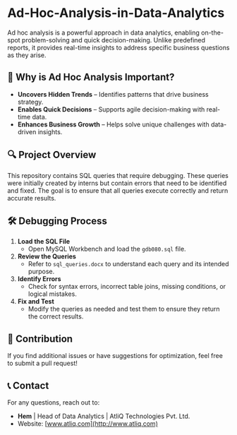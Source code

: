 # Ad-Hoc-Analysis-in-Data-Analytics

Ad hoc analysis is a powerful approach in data analytics, enabling on-the-spot problem-solving and quick decision-making. Unlike predefined reports, it provides real-time insights to address specific business questions as they arise.  

## 📌 Why is Ad Hoc Analysis Important?  

- **Uncovers Hidden Trends** – Identifies patterns that drive business strategy.  
- **Enables Quick Decisions** – Supports agile decision-making with real-time data.  
- **Enhances Business Growth** – Helps solve unique challenges with data-driven insights.  

## 🔍 Project Overview  

This repository contains SQL queries that require debugging. These queries were initially created by interns but contain errors that need to be identified and fixed. The goal is to ensure that all queries execute correctly and return accurate results.  

## 🛠 Debugging Process  

1. **Load the SQL File**  
   - Open MySQL Workbench and load the `gdb080.sql` file.  
2. **Review the Queries**  
   - Refer to `sql_queries.docx` to understand each query and its intended purpose.  
3. **Identify Errors**  
   - Check for syntax errors, incorrect table joins, missing conditions, or logical mistakes.  
4. **Fix and Test**  
   - Modify the queries as needed and test them to ensure they return the correct results.  

## 🚀 Contribution  

If you find additional issues or have suggestions for optimization, feel free to submit a pull request!  

## 📞 Contact  

For any questions, reach out to:  
- **Hem** | Head of Data Analytics | AtliQ Technologies Pvt. Ltd.  
- Website: [www.atliq.com](http://www.atliq.com)  
